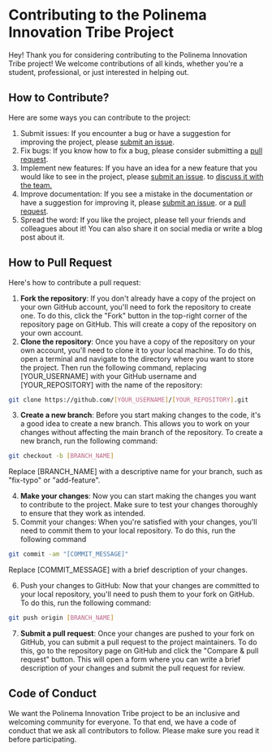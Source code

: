 # Contributing to the Polinema Innovation Tribe Project

Hey! Thank you for considering contributing to the Polinema Innovation Tribe project! We welcome contributions of all kinds, whether you're a student, professional, or just interested in helping out.

## How to Contribute?

Here are some ways you can contribute to the project:

1. Submit issues: If you encounter a bug or have a suggestion for improving the project, please [submit an issue](https://github.com/alizul01/polinema-innovation-tribe/issues).
2. Fix bugs: If you know how to fix a bug, please consider submitting a [pull request](https://github.com/alizul01/polinema-innovation-tribe/pulls).
3. Implement new features: If you have an idea for a new feature that you would like to see in the project, please [submit an issue](https://github.com/alizul01/polinema-innovation-tribe/issues). to [discuss it with the team.](https://github.com/alizul01/polinema-innovation-tribe/discussions)
4. Improve documentation: If you see a mistake in the documentation or have a suggestion for improving it, please [submit an issue](https://github.com/alizul01/polinema-innovation-tribe/issues). or a [pull request](https://github.com/alizul01/polinema-innovation-tribe/pulls).
5. Spread the word: If you like the project, please tell your friends and colleagues about it! You can also share it on social media or write a blog post about it.

## How to Pull Request

Here's how to contribute a pull request:

1. **Fork the repository**: If you don't already have a copy of the project on your own GitHub account, you'll need to fork the repository to create one. To do this, click the "Fork" button in the top-right corner of the repository page on GitHub. This will create a copy of the repository on your own account.
2. **Clone the repository**: Once you have a copy of the repository on your own account, you'll need to clone it to your local machine. To do this, open a terminal and navigate to the directory where you want to store the project. Then run the following command, replacing [YOUR_USERNAME] with your GitHub username and [YOUR_REPOSITORY] with the name of the repository:

```sh
git clone https://github.com/[YOUR_USERNAME]/[YOUR_REPOSITORY].git
```

3. **Create a new branch**: Before you start making changes to the code, it's a good idea to create a new branch. This allows you to work on your changes without affecting the main branch of the repository. To create a new branch, run the following command:

```sh
git checkout -b [BRANCH_NAME]
```

Replace [BRANCH_NAME] with a descriptive name for your branch, such as "fix-typo" or "add-feature".

4. **Make your changes**: Now you can start making the changes you want to contribute to the project. Make sure to test your changes thoroughly to ensure that they work as intended.
5. Commit your changes: When you're satisfied with your changes, you'll need to commit them to your local repository. To do this, run the following command

```sh
git commit -am "[COMMIT_MESSAGE]"
```

Replace [COMMIT_MESSAGE] with a brief description of your changes.

6. Push your changes to GitHub: Now that your changes are committed to your local repository, you'll need to push them to your fork on GitHub. To do this, run the following command:

```sh
git push origin [BRANCH_NAME]
```

7. **Submit a pull request**: Once your changes are pushed to your fork on GitHub, you can submit a pull request to the project maintainers. To do this, go to the repository page on GitHub and click the "Compare & pull request" button. This will open a form where you can write a brief description of your changes and submit the pull request for review.

## Code of Conduct

We want the Polinema Innovation Tribe project to be an inclusive and welcoming community for everyone. To that end, we have a code of conduct that we ask all contributors to follow. Please make sure you read it before participating.
